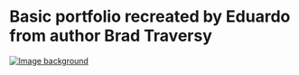 # Basic portfolio recreated by Eduardo from author Brad Traversy

[![Image background](https://image.ibb.co/kYJK8x/showcase.jpg)](https://basic-portifolio.netlify.app/)